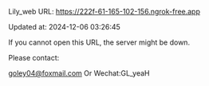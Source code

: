 Lily_web URL: https://222f-61-165-102-156.ngrok-free.app

Updated at: 2024-12-06 03:26:45

If you cannot open this URL, the server might be down.

Please contact: 

goley04@foxmail.com Or Wechat:GL_yeaH